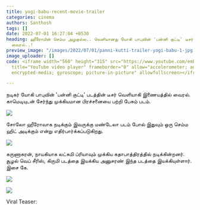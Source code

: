 ```yaml
---
title: yogi-babu-recent-movie-trailer
categories: cinema
authors: Santhosh
tags: []
date: 2022-07-01 16:27:04 +0530
heading: ஹீரோயின் செம்ம அழகுல்ல.. வெளியானது யோகி பாபுவின் 'பன்னி குட்டி' டீசர்.. வீடியோ
  வைரல்..!
preview_image: "/images/2022/07/01/panni-kutti-trailer-yogi-babu-1-jpg.jpeg"
image_uploader: []
code: <iframe width="560" height="315" src="https://www.youtube.com/embed/8MPyjtROVeE"
  title="YouTube video player" frameborder="0" allow="accelerometer; autoplay; clipboard-write;
  encrypted-media; gyroscope; picture-in-picture" allowfullscreen></iframe>

---
```

நடிகர் யோகி பாபுவின் 'பன்னி குட்டி' படத்தின் டீசர் வெளியாகி இணையத்தில் வைரல். காமெடியுடன் சேர்ந்து முக்கியமான பிரச்சனையை பற்றி பேசும் படம்.

![](/images/2022/07/01/panni-kutti-trailer-3-png.jpeg)

சோலோ ஹீரோவாக நடிக்கும் இவருக்கு மண்டேலா படம் போல் இதுவும் ஒரு செம்ம ஹிட் அடிக்கும் என்று எதிர்பார்க்கப்படுகிறது.

![](/images/2022/07/01/panni-kutti-trailer-4-png.jpeg)

கருணாகரன், நாயகியாக லட்சுமி ப்ரியாவும் முக்கிய கதாபாத்திரத்தில் நடிக்கின்றனர். சூழல் வெப் சீரிஸ், கிருமி படத்தை இயக்கிய அனுசரண் இந்த படத்தை இயக்கியுள்ளார். இசை கே.

![](/images/2022/07/01/panni-kutti-trailer-4-png.jpeg)

![](/images/2022/07/01/panni-kutti-trailer-1-png.jpeg)

Viral Teaser:
